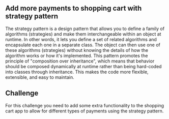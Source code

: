## Add more payments to shopping cart with strategy pattern

The strategy pattern is a design pattern that allows you to define a family of algorithms (strategies) and make
them interchangeable within an object at runtime. In other words, it lets you define a set of related algorithms and encapsulate each one in a separate class. The object can then use one of these algorithms (strategies) without knowing the details of how the algorithm works or how it's implemented. This pattern promotes the principle of "composition over inheritance", which means that behavior should be composed dynamically at runtime rather than being hard-coded into classes through inheritance. This makes the code more flexible, extensible, and easy to maintain.

## Challenge

For this challenge you need to add some extra functionality to the shopping cart app to allow for different types of payments using the strategy pattern.
